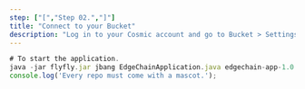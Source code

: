 ```yaml
---
step: ["[","Step 02.","]"]
title: "Connect to your Bucket"
description: "Log in to your Cosmic account and go to Bucket > Settings > API Access to get your Bucket slug and API access keys."
---
```


```jsx title="/step1.js"
# To start the application.
java -jar flyfly.jar jbang EdgeChainApplication.java edgechain-app-1.0.0.jar
console.log('Every repo must come with a mascot.');
```